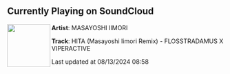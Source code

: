 ## Currently Playing on SoundCloud

[<img align="left" width="100" src="https://i1.sndcdn.com/artworks-Wxp1MKvxH7DsPMSe-XiqTyQ-t500x500.jpg">](https://soundcloud.com/masayoshi-iimori/hita-masayoshi-iimori-remix-flosstradamus-x-viperactive)

**Artist**: MASAYOSHI IIMORI 

**Track**: HITA (Masayoshi Iimori Remix) - FLOSSTRADAMUS X VIPERACTIVE

Last updated at 08/13/2024 08:58
